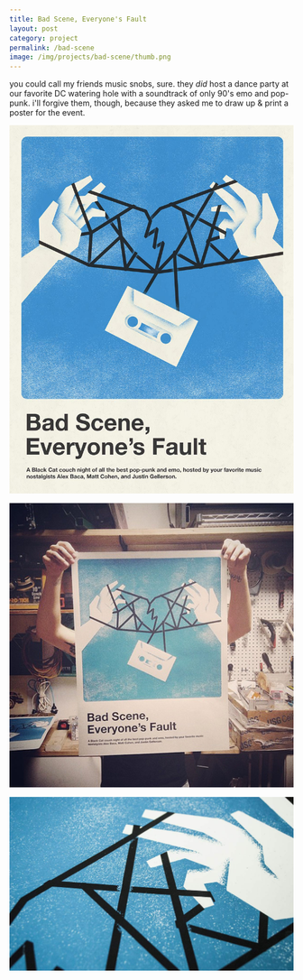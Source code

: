 ```yaml
---
title: Bad Scene, Everyone's Fault
layout: post
category: project
permalink: /bad-scene
image: /img/projects/bad-scene/thumb.png
---
```


you could call my friends music snobs, sure. they _did_ host a dance party at our favorite DC watering hole with a soundtrack of only 90's emo and pop-punk. i'll forgive them, though, because they asked me to draw up & print a poster for the event. 

![badscene-1](/img/projects/bad-scene/badscene-1.jpg)

![badscene-3](/img/projects/bad-scene/badscene-3.jpg)

![badscene-2](/img/projects/bad-scene/badscene-2.jpg)
